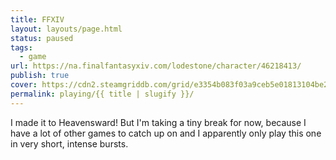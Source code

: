 ```yaml
---
title: FFXIV
layout: layouts/page.html
status: paused
tags:
  - game
url: https://na.finalfantasyxiv.com/lodestone/character/46218413/
publish: true
cover: https://cdn2.steamgriddb.com/grid/e3354b083f03a9ceb5e01813104be277.png
permalink: playing/{{ title | slugify }}/
---
```

I made it to Heavensward! But I'm taking a tiny break for now, because I have a lot of other games to catch up on and I apparently only play this one in very short, intense bursts.